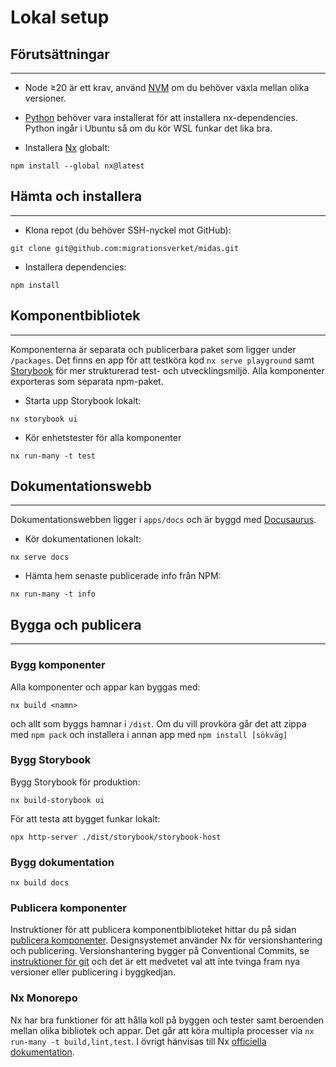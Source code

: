 # Lokal setup

## Förutsättningar

---

- Node ≥20 är ett krav, använd [NVM](https://github.com/nvm-sh/nvm) om du behöver växla mellan olika versioner.

- [Python](https://www.python.org/downloads/) behöver vara installerat för att installera nx-dependencies. Python ingår i Ubuntu så om du kör WSL funkar det lika bra.

* Installera [Nx](https://nx.dev) globalt:

```shell
npm install --global nx@latest
```

## Hämta och installera

---

- Klona repot (du behöver SSH-nyckel mot GitHub):

```
git clone git@github.com:migrationsverket/midas.git
```

- Installera dependencies:

```
npm install
```

## Komponentbibliotek

---

Komponenterna är separata och publicerbara paket som ligger under `/packages`. Det finns en app för att testköra kod `nx serve playground` samt [Storybook](https://storybook.js.org/)
för mer strukturerad test- och utvecklingsmiljö. Alla komponenter exporteras som separata npm-paket.

- Starta upp Storybook lokalt:

```
nx storybook ui
```

- Kör enhetstester för alla komponenter

```
nx run-many -t test
```

## Dokumentationswebb

---

Dokumentationswebben ligger i `apps/docs` och är byggd med [Docusaurus](https://docusaurus.io/).

- Kör dokumentationen lokalt:

```
nx serve docs
```

- Hämta hem senaste publicerade info från NPM:

```
nx run-many -t info
```

## Bygga och publicera

---

### Bygg komponenter

Alla komponenter och appar kan byggas med:

```shell
nx build <namn>
```

och allt som byggs hamnar i `/dist`. Om du vill provköra går det att zippa med `npm pack` och installera i annan app med `npm install [sökväg]`

### Bygg Storybook

Bygg Storybook för produktion:

```
nx build-storybook ui
```

För att testa att bygget funkar lokalt:

```
npx http-server ./dist/storybook/storybook-host
```

### Bygg dokumentation

```
nx build docs
```

### Publicera komponenter

Instruktioner för att publicera komponentbiblioteket hittar du på sidan [publicera komponenter](publish).
Designsystemet använder Nx för versionshantering och
publicering. Versionshantering bygger på Conventional Commits, se [instruktioner för git](git) och det är ett
medvetet val att inte tvinga fram nya versioner eller publicering i byggkedjan.

### Nx Monorepo

Nx har bra funktioner för att hålla koll på byggen och tester samt beroenden mellan olika bibliotek och appar. Det går att köra multipla processer via
`nx run-many -t build,lint,test`. I övrigt hänvisas till Nx [officiella dokumentation](https://nx.dev/getting-started/intro).
